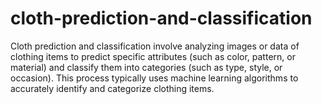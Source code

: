 # cloth-prediction-and-classification
Cloth prediction and classification involve analyzing images or data of clothing items to predict specific attributes (such as color, pattern, or material) and classify them into categories (such as type, style, or occasion). This process typically uses machine learning algorithms to accurately identify and categorize clothing items.
